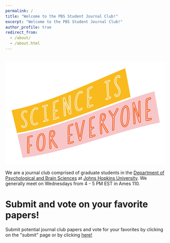 ```yaml
---
permalink: /
title: "Welcome to the PBS Student Journal Club!"
excerpt: "Welcome to the PBS Student Journal Club!"
author_profile: true
redirect_from: 
  - /about/
  - /about.html
---
```


<br/><img src='/images/science-for-everyone.png'>

We are a journal club comprised of graduate students in the [Department of Psychological and Brain Sciences](https://pbs.jhu.edu/) at [Johns Hopkins University](https://www.jhu.edu/). We generally meet on Wednesdays from 4 - 5 PM EST in Ames 110. 

Submit and vote on your favorite papers! 
======
Submit potential journal club papers and vote for your favorites by clicking on the "submit" page or by clicking [here!](http://www.rkursem.com/poll/view.php?cmd=answer&id=628e9b27dccaa3479)
